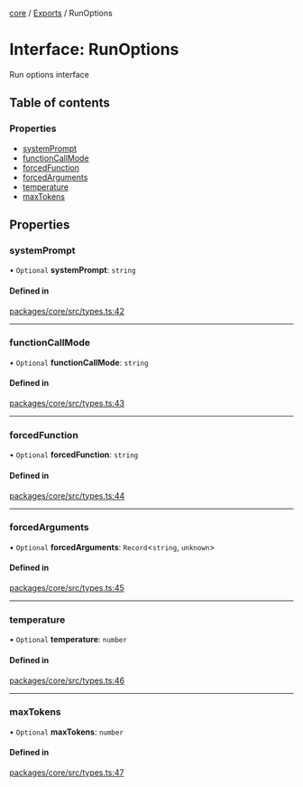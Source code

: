 <!-- 
 ⚠️  AUTO-GENERATED FILE - DO NOT EDIT MANUALLY
 This file is automatically generated by scripts/docs-generator.js
 To make changes, edit the source TypeScript files or update the generator script
-->

[core](../../) / [Exports](../modules) / RunOptions

# Interface: RunOptions

Run options interface

## Table of contents

### Properties

- [systemPrompt](RunOptions#systemprompt)
- [functionCallMode](RunOptions#functioncallmode)
- [forcedFunction](RunOptions#forcedfunction)
- [forcedArguments](RunOptions#forcedarguments)
- [temperature](RunOptions#temperature)
- [maxTokens](RunOptions#maxtokens)

## Properties

### systemPrompt

• `Optional` **systemPrompt**: `string`

#### Defined in

[packages/core/src/types.ts:42](https://github.com/woojubb/robota/blob/46e3c20d20507afa42f465edc1521c6649dfe421/packages/core/src/types.ts#L42)

___

### functionCallMode

• `Optional` **functionCallMode**: `string`

#### Defined in

[packages/core/src/types.ts:43](https://github.com/woojubb/robota/blob/46e3c20d20507afa42f465edc1521c6649dfe421/packages/core/src/types.ts#L43)

___

### forcedFunction

• `Optional` **forcedFunction**: `string`

#### Defined in

[packages/core/src/types.ts:44](https://github.com/woojubb/robota/blob/46e3c20d20507afa42f465edc1521c6649dfe421/packages/core/src/types.ts#L44)

___

### forcedArguments

• `Optional` **forcedArguments**: `Record`\<`string`, `unknown`\>

#### Defined in

[packages/core/src/types.ts:45](https://github.com/woojubb/robota/blob/46e3c20d20507afa42f465edc1521c6649dfe421/packages/core/src/types.ts#L45)

___

### temperature

• `Optional` **temperature**: `number`

#### Defined in

[packages/core/src/types.ts:46](https://github.com/woojubb/robota/blob/46e3c20d20507afa42f465edc1521c6649dfe421/packages/core/src/types.ts#L46)

___

### maxTokens

• `Optional` **maxTokens**: `number`

#### Defined in

[packages/core/src/types.ts:47](https://github.com/woojubb/robota/blob/46e3c20d20507afa42f465edc1521c6649dfe421/packages/core/src/types.ts#L47)
